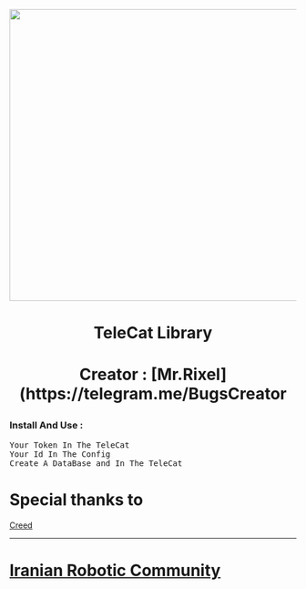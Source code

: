 
<p align="center"> <img src="http://icons.iconarchive.com/icons/3xhumed/mega-games-pack-35/512/NFSShift-logo-2-icon.png" width="512">
<h1><p align="center">TeleCat Library
<h1><p align="center">Creator : [Mr.Rixel](https://telegram.me/BugsCreator

<h3 align="left"> <strong>Install And Use :</strong>
</h3>

<pre>
<span>Your Token In The TeleCat</span>
<span>Your Id In The Config</span>
<span>Create A DataBase and In The TeleCat</span>
</pre>

# Special thanks to
[Creed](https://telegram.me/Creed)
* * *

# [Iranian Robotic Community](https://telegram.me/ir_team)

